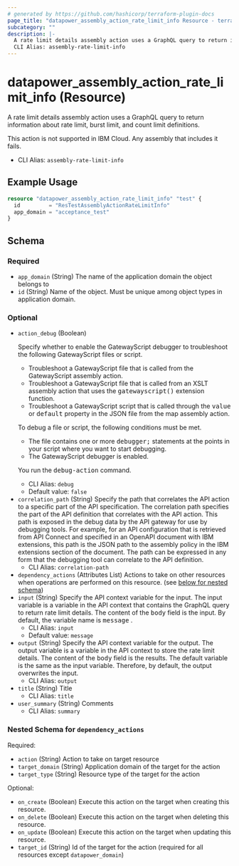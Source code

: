 ```yaml
---
# generated by https://github.com/hashicorp/terraform-plugin-docs
page_title: "datapower_assembly_action_rate_limit_info Resource - terraform-provider-datapower"
subcategory: ""
description: |-
  A rate limit details assembly action uses a GraphQL query to return information about rate limit, burst limit, and count limit definitions. This action is not supported in IBM Cloud. Any assembly that includes it fails.
  CLI Alias: assembly-rate-limit-info
---
```


# datapower_assembly_action_rate_limit_info (Resource)

A rate limit details assembly action uses a GraphQL query to return information about rate limit, burst limit, and count limit definitions. <p>This action is not supported in IBM Cloud. Any assembly that includes it fails.</p>
  - CLI Alias: `assembly-rate-limit-info`

## Example Usage

```terraform
resource "datapower_assembly_action_rate_limit_info" "test" {
  id         = "ResTestAssemblyActionRateLimitInfo"
  app_domain = "acceptance_test"
}
```

<!-- schema generated by tfplugindocs -->
## Schema

### Required

- `app_domain` (String) The name of the application domain the object belongs to
- `id` (String) Name of the object. Must be unique among object types in application domain.

### Optional

- `action_debug` (Boolean) <p>Specify whether to enable the GatewayScript debugger to troubleshoot the following GatewayScript files or script.</p><ul><li>Troubleshoot a GatewayScript file that is called from the GatewayScript assembly action.</li><li>Troubleshoot a GatewayScript file that is called from an XSLT assembly action that uses the <tt>gatewayscript()</tt> extension function.</li><li>Troubleshoot a GatewayScript script that is called through the <tt>value</tt> or <tt>default</tt> property in the JSON file from the map assembly action.</li></ul><p>To debug a file or script, the following conditions must be met.</p><ul><li>The file contains one or more <tt>debugger;</tt> statements at the points in your script where you want to start debugging.</li><li>The GatewayScript debugger is enabled.</li></ul><p>You run the <tt>debug-action</tt> command.</p>
  - CLI Alias: `debug`
  - Default value: `false`
- `correlation_path` (String) Specify the path that correlates the API action to a specific part of the API specification. The correlation path specifies the part of the API definition that correlates with the API action. This path is exposed in the debug data by the API gateway for use by debugging tools. For example, for an API configuration that is retrieved from API Connect and specified in an OpenAPI document with IBM extensions, this path is the JSON path to the assembly policy in the IBM extensions section of the document. The path can be expressed in any form that the debugging tool can correlate to the API definition.
  - CLI Alias: `correlation-path`
- `dependency_actions` (Attributes List) Actions to take on other resources when operations are performed on this resource. (see [below for nested schema](#nestedatt--dependency_actions))
- `input` (String) Specify the API context variable for the input. The input variable is a variable in the API context that contains the GraphQL query to return rate limit details. The content of the <tt>body</tt> field is the input. By default, the variable name is <tt>message</tt> .
  - CLI Alias: `input`
  - Default value: `message`
- `output` (String) Specify the API context variable for the output. The output variable is a variable in the API context to store the rate limit details. The content of the <tt>body</tt> field is the results. The default variable is the same as the input variable. Therefore, by default, the output overwrites the input.
  - CLI Alias: `output`
- `title` (String) Title
  - CLI Alias: `title`
- `user_summary` (String) Comments
  - CLI Alias: `summary`

<a id="nestedatt--dependency_actions"></a>
### Nested Schema for `dependency_actions`

Required:

- `action` (String) Action to take on target resource
- `target_domain` (String) Application domain of the target for the action
- `target_type` (String) Resource type of the target for the action

Optional:

- `on_create` (Boolean) Execute this action on the target when creating this resource.
- `on_delete` (Boolean) Execute this action on the target when deleting this resource.
- `on_update` (Boolean) Execute this action on the target when updating this resource.
- `target_id` (String) Id of the target for the action (required for all resources except `datapower_domain`)
